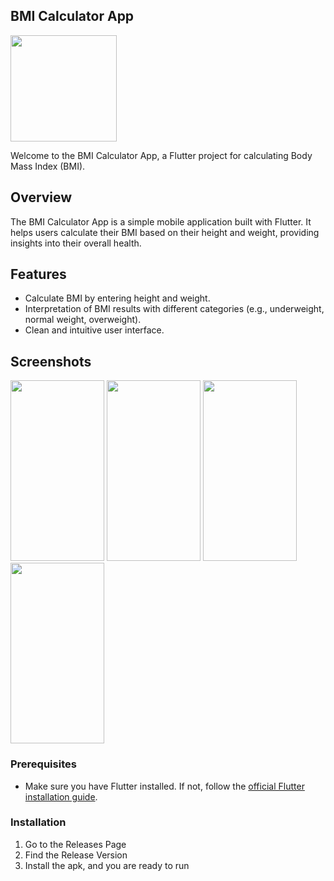 ## BMI Calculator App

<img src = "https://github.com/HiraK7dev/Bmi-Calculator/assets/153591644/e08a3da6-6b7e-403a-acde-ace687be5dd4" width="170" height="170">

Welcome to the BMI Calculator App, a Flutter project for calculating Body Mass Index (BMI).

## Overview

The BMI Calculator App is a simple mobile application built with Flutter. It helps users calculate their BMI based on their height and weight, providing insights into their overall health.

## Features

- Calculate BMI by entering height and weight.
- Interpretation of BMI results with different categories (e.g., underweight, normal weight, overweight).
- Clean and intuitive user interface.

## Screenshots

<img src="https://github.com/HiraK7dev/Bmi-Calculator/assets/153591644/38b1cdac-3865-47e4-9a24-fae1885a791a" height="289" width="150">
<img src="https://github.com/HiraK7dev/Bmi-Calculator/assets/153591644/709704ce-a0ad-48d6-9d34-6f0723316276" height="289" width="150">
<img src="https://github.com/HiraK7dev/Bmi-Calculator/assets/153591644/76f6a48a-c5c3-431e-b55b-445bc647c266" height="289" width="150">
<img src="https://github.com/HiraK7dev/Bmi-Calculator/assets/153591644/4b28137d-8056-40a9-a2b7-9e39ce283b35" height="289" width="150">

### Prerequisites

- Make sure you have Flutter installed. If not, follow the [official Flutter installation guide](https://flutter.dev/docs/get-started/install).

### Installation

1. Go to the Releases Page
2. Find the Release Version
3. Install the apk, and you are ready to run

